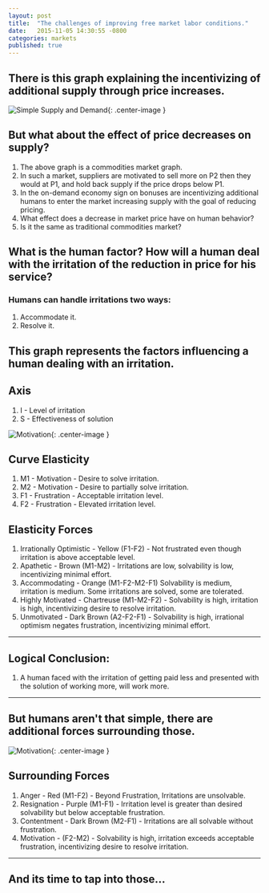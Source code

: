 ```yaml
---
layout: post
title:  "The challenges of improving free market labor conditions."
date:   2015-11-05 14:30:55 -0800
categories: markets
published: true
---
```

## There is this graph explaining the incentivizing of additional supply through price increases.

![Simple Supply and Demand](/blog/img/start.png){: .center-image }


## But what about the effect of price decreases on supply?

1. The above graph is a commodities market graph.
1. In such a market, suppliers are motivated to sell more on P2 then they would at P1, and hold back supply if the price drops below P1.
2. In the on-demand economy sign on bonuses are incentivizing additional humans to enter the market increasing supply with the goal of reducing pricing.
3. What effect does a decrease in market price have on human behavior?
4. Is it the same as traditional commodities market?

## What is the human factor? How will a human deal with the irritation of the reduction in price for his service?

###  Humans can handle irritations two ways:
1. Accommodate it.
2. Resolve it.

## This graph represents the factors influencing a human dealing with an irritation.

## Axis
1. I - Level of irritation
2. S - Effectiveness of solution

![Motivation ](/blog/img/motivation.png){: .center-image }

## Curve Elasticity
1. M1 - Motivation - Desire to solve irritation.
1. M2 - Motivation - Desire to partially solve irritation.
2. F1 - Frustration - Acceptable irritation level.
2. F2 - Frustration - Elevated irritation level.

## Elasticity Forces
1. Irrationally Optimistic - Yellow (F1-F2) - Not frustrated even though irritation is above acceptable level.
2. Apathetic - Brown (M1-M2) - Irritations are low, solvability is low, incentivizing minimal effort.
3. Accommodating - Orange (M1-F2-M2-F1) Solvability is medium, irritation is medium. Some irritations are solved, some are tolerated.
4. Highly Motivated - Chartreuse (M1-M2-F2) - Solvability is high, irritation is high, incentivizing desire to resolve irritation.
5. Unmotivated - Dark Brown (A2-F2-F1) - Solvability is high, irrational optimism negates frustration, incentivizing minimal effort.

***

## Logical Conclusion:
1. A human faced with the irritation of getting paid less and presented with the solution of working more, will work more.

***

## But humans aren't that simple, there are additional forces surrounding those.

![Motivation ](/blog/img/motivation2.png){: .center-image }

## Surrounding Forces
1. Anger - Red (M1-F2) - Beyond Frustration, Irritations are unsolvable.
2. Resignation - Purple (M1-F1) - Irritation level is greater than desired solvability but below acceptable frustration.
3. Contentment - Dark Brown (M2-F1) - Irritations are all solvable without frustration.
4. Motivation - (F2-M2) - Solvability is high, irritation exceeds acceptable frustration, incentivizing desire to resolve irritation.

***

## And its time to tap into those...

